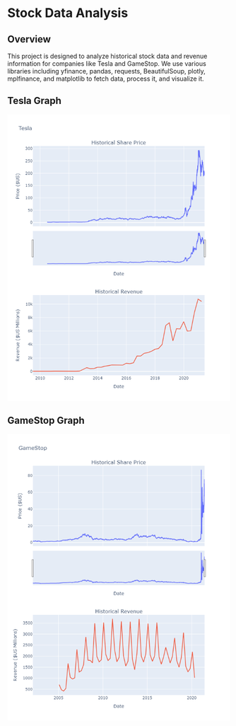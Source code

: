 # Stock Data Analysis
## Overview
This project is designed to analyze historical stock data and revenue information for companies like Tesla and GameStop. We use various libraries including yfinance, pandas, requests, BeautifulSoup, plotly, mplfinance, and matplotlib to fetch data, process it, and visualize it.


## Tesla Graph 
![Stock and Revenue Graph](Tesla_graph.png)

## GameStop Graph 
![Stock and Revenue Graph](GameStop_graph.png)
